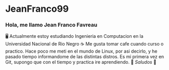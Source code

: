 # JeanFranco99
### **Hola, me llamo Jean Franco Favreau**
🖥️ Actualmente estoy estudiando Ingenieria en Computacion en la Universidad Nacional de Rio Negro 
☕ Me gusta tomar cafe cuando curso o practico. Hace poco me meti en el mundo de Linux, por asi decirlo, y he pasado tiempo informandome de las distintas distros.
Es mi primera vez en Git, supongo que con el tiempo y practica ire aprendiendo.
🖖 _Saludos_ 🖖
